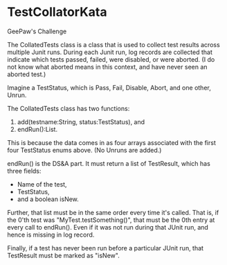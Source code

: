 # TestCollatorKata

GeePaw's Challenge

The CollatedTests class is a class that is used to collect test results across multiple Junit runs. During each Junit
run, log records are collected that indicate which tests passed, failed, were disabled, or were aborted. (I do not know
what aborted means in this context, and have never seen an aborted test.)

Imagine a TestStatus, which is Pass, Fail, Disable, Abort, and one other, Unrun.

The CollatedTests class has two functions:

1) add(testname:String, status:TestStatus), and 
2) endRun():List<TestResult>.

This is because the data comes in as four arrays associated with the first four TestStatus enums above. (No Unruns are
added.)

endRun() is the DS&A part. It must return a list of TestResult, which has three fields: 

* Name of the test, 
* TestStatus,
* and a boolean isNew. 

Further, that list must be in the same order every time it's called. That is, if the 0'th test
was "MyTest.testSomething()", that must be the 0th entry at every call to endRun(). Even if it was not run during that
JUnit run, and hence is missing in log record.

Finally, if a test has never been run before a particular JUnit run, that TestResult must be marked as "isNew".